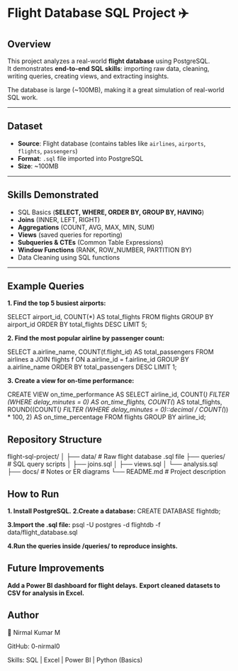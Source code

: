 # Flight Database SQL Project ✈️

## Overview  
This project analyzes a real-world **flight database** using PostgreSQL.  
It demonstrates **end-to-end SQL skills**: importing raw data, cleaning, writing queries, creating views, and extracting insights.  

The database is large (~100MB), making it a great simulation of real-world SQL work.  

---

## Dataset  
- **Source**: Flight database (contains tables like `airlines`, `airports`, `flights`, `passengers`)  
- **Format**: `.sql` file imported into PostgreSQL  
- **Size**: ~100MB  

---

## Skills Demonstrated  
- SQL Basics (**SELECT, WHERE, ORDER BY, GROUP BY, HAVING**)  
- **Joins** (INNER, LEFT, RIGHT)  
- **Aggregations** (COUNT, AVG, MAX, MIN, SUM)  
- **Views** (saved queries for reporting)  
- **Subqueries & CTEs** (Common Table Expressions)  
- **Window Functions** (RANK, ROW_NUMBER, PARTITION BY)  
- Data Cleaning using SQL functions  

---

## Example Queries  

**1. Find the top 5 busiest airports:**  

SELECT airport_id, COUNT(*) AS total_flights
FROM flights
GROUP BY airport_id
ORDER BY total_flights DESC
LIMIT 5;

**2. Find the most popular airline by passenger count:**

SELECT a.airline_name, COUNT(f.flight_id) AS total_passengers
FROM airlines a
JOIN flights f ON a.airline_id = f.airline_id
GROUP BY a.airline_name
ORDER BY total_passengers DESC
LIMIT 1;


**3. Create a view for on-time performance:**

CREATE VIEW on_time_performance AS
SELECT airline_id,
       COUNT(*) FILTER (WHERE delay_minutes = 0) AS on_time_flights,
       COUNT(*) AS total_flights,
       ROUND((COUNT(*) FILTER (WHERE delay_minutes = 0)::decimal / COUNT(*)) * 100, 2) AS on_time_percentage
FROM flights
GROUP BY airline_id;


## Repository Structure

flight-sql-project/
│
├── data/                 # Raw flight database .sql file
├── queries/              # SQL query scripts
│   ├── joins.sql
│   ├── views.sql
│   └── analysis.sql
├── docs/                 # Notes or ER diagrams
└── README.md             # Project description

## How to Run

**1. Install PostgreSQL.**
**2.Create a database:**
CREATE DATABASE flightdb;

**3.Import the .sql file:**
psql -U postgres -d flightdb -f data/flight_database.sql

**4.Run the queries inside /queries/ to reproduce insights.**

## Future Improvements

**Add a Power BI dashboard for flight delays.**
**Export cleaned datasets to CSV for analysis in Excel.**

## Author

👤 Nirmal Kumar M

GitHub: 0-nirmal0

Skills: SQL | Excel | Power BI | Python (Basics)


